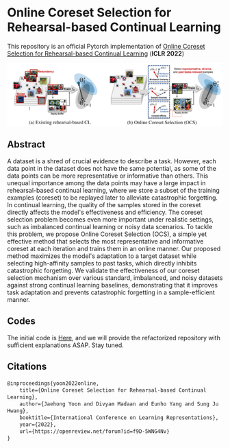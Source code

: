 # Online Coreset Selection for Rehearsal-based Continual Learning

This repository is an official Pytorch implementation of [Online Coreset Selection for Rehearsal-based Continual Learning](https://openreview.net/forum?id=f9D-5WNG4Nv) (**ICLR 2022**)

<!-- > Currently working on PyTorch version  -->
<img align="middle" width="800" src="https://github.com/jaehong31/OCS/blob/main/OCS_concept.png">

## Abstract

A dataset is a shred of crucial evidence to describe a task. However, each data point in the dataset does not have the same potential, as some of the data points can be more representative or informative than others. This unequal importance among the data points may have a large impact in rehearsal-based continual learning, where we store a subset of the training examples (coreset) to be replayed later to alleviate catastrophic forgetting. In continual learning, the quality of the samples stored in the coreset directly affects the model's effectiveness and efficiency. The coreset selection problem becomes even more important under realistic settings, such as imbalanced continual learning or noisy data scenarios. To tackle this problem, we propose Online Coreset Selection (OCS), a simple yet effective method that selects the most representative and informative coreset at each iteration and trains them in an online manner. Our proposed method maximizes the model's adaptation to a target dataset while selecting high-affinity samples to past tasks, which directly inhibits catastrophic forgetting. We validate the effectiveness of our coreset selection mechanism over various standard, imbalanced, and noisy datasets against strong continual learning baselines, demonstrating that it improves task adaptation and prevents catastrophic forgetting in a sample-efficient manner. 

## Codes
The initial code is [Here](https://openreview.net/forum?id=f9D-5WNG4Nv), and we will provide the refactorized repository with sufficient explanations ASAP. Stay tuned.

## Citations
```
@inproceedings{yoon2022online,
    title={Online Coreset Selection for Rehearsal-based Continual Learning},
    author={Jaehong Yoon and Divyam Madaan and Eunho Yang and Sung Ju Hwang},
    booktitle={International Conference on Learning Representations},
    year={2022},
    url={https://openreview.net/forum?id=f9D-5WNG4Nv}
}
```